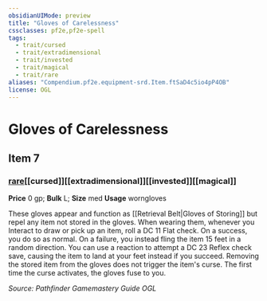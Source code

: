 ```yaml
---
obsidianUIMode: preview
title: "Gloves of Carelessness"
cssclasses: pf2e,pf2e-spell
tags:
  - trait/cursed
  - trait/extradimensional
  - trait/invested
  - trait/magical
  - trait/rare
aliases: "Compendium.pf2e.equipment-srd.Item.ftSaD4c5io4pP4OB"
license: OGL
---
```

# Gloves of Carelessness
## Item 7
### [rare](rare.md "Rare Rarity Trait")[[cursed]][[extradimensional]][[invested]][[magical]]


**Price** 0 gp; 
**Bulk** L; **Size** med
**Usage** worngloves

These gloves appear and function as [[Retrieval Belt|Gloves of Storing]] but repel any item not stored in the gloves. When wearing them, whenever you Interact to draw or pick up an item, roll a DC 11 Flat check. On a success, you do so as normal. On a failure, you instead fling the item 15 feet in a random direction. You can use a reaction to attempt a DC 23 Reflex check save, causing the item to land at your feet instead if you succeed. Removing the stored item from the gloves does not trigger the item's curse. The first time the curse activates, the gloves fuse to you.

*Source: Pathfinder Gamemastery Guide*
*OGL*